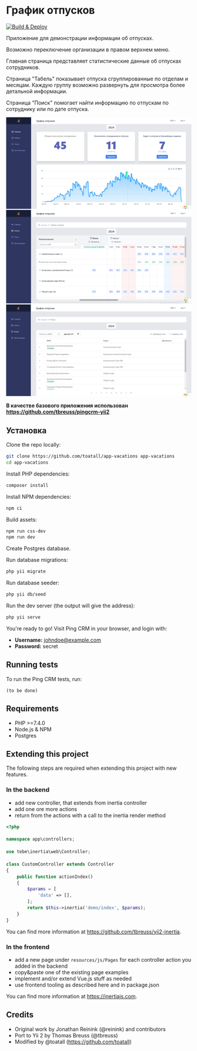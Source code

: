 # График отпусков

[![Build & Deploy](https://github.com/toatall/app-vacations/actions/workflows/deploy.yml/badge.svg?event=push)](https://github.com/toatall/app-vacations/actions/workflows/deploy.yml)


Приложение для демонстрации информации об отпусках.

Возможно переключение организации в правом верхнем меню.

Главная страница представляет статистические данные об отпусках сотрудников. 

Страница "Табель" показывает отпуска сгруппированные по отделам и месяцам. Каждую группу возможно развернуть для просмотра более детальной информации.

Страница "Поиск" помогает найти информацию по отпускам по сотруднику или по дате отпуска.

![](screen_01.png)
![](screen_02.png)
![](screen_03.png)

**В качестве базового приложения использован https://github.com/tbreuss/pingcrm-yii2**

## Установка

Clone the repo locally:

```sh
git clone https://github.com/toatall/app-vacations app-vacations
cd app-vacations
```

Install PHP dependencies:

```sh
composer install
```

Install NPM dependencies:

```sh
npm ci
```

Build assets:

```sh
npm run css-dev
npm run dev
```

Create Postgres database. 

Run database migrations:

```sh
php yii migrate
```

Run database seeder:

```sh
php yii db/seed
```

Run the dev server (the output will give the address):

```sh
php yii serve
```

You're ready to go! Visit Ping CRM in your browser, and login with:

- **Username:** johndoe@example.com
- **Password:** secret

## Running tests

To run the Ping CRM tests, run:

```
(to be done)
```

## Requirements

- PHP >=7.4.0
- Node.js & NPM
- Postgres

## Extending this project

The following steps are required when extending this project with new features.

### In the backend

- add new controller, that extends from inertia controller
- add one ore more actions
- return from the actions with a call to the inertia render method   

~~~php
<?php

namespace app\controllers;

use tebe\inertia\web\Controller;

class CustomController extends Controller
{
    public function actionIndex()
    {
        $params = [
            'data' => [],
        ];
        return $this->inertia('demo/index', $params);
    }
}
~~~

You can find more information at <https://github.com/tbreuss/yii2-inertia>.

### In the frontend

- add a new page under `resources/js/Pages` for each controller action you added in the backend 
- copy&paste one of the existing page examples
- implement and/or extend Vue.js stuff as needed
- use frontend tooling as described here and in package.json

You can find more information at <https://inertiajs.com>.

## Credits
- Original work by Jonathan Reinink (@reinink) and contributors
- Port to Yii 2 by Thomas Breuss (@tbreuss)
- Modified by @toatall (https://github.com/toatall)
